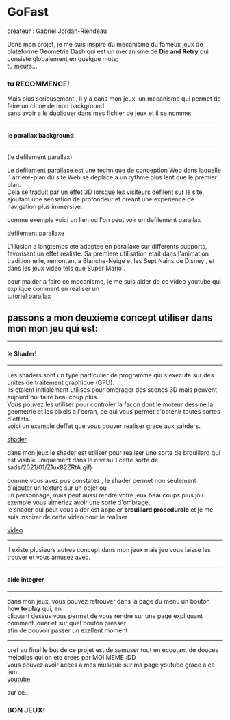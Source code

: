 # GoFast

createur : Gabriel Jordan-Riendeau

Dans mon projet, je me suis inspire du mecanisme du fameux jeux de plateforme Geometrie Dash qui est un mecanisme de **Die and Retry** qui consiste globalement en quelque mots;  
tu meurs...

### tu RECOMMENCE!

Mais plus serieusement , il y a dans mon jeux, un mecanisme qui permet de faire un clone de mon background  
sans avoir a le dubliquer dans mes fichier de jeux et il se nomme:

---

#### le parallax background

---

(le defilement parallax)

Le defilement parallaxe est une technique de conception Web dans laquelle  
 l' arriere-plan du site Web se deplace a un rythme plus lent que le premier plan.  
 Cela se traduit par un effet 3D lorsque les visiteurs defilent sur le site,  
 ajoutant une sensation de profondeur et creant une experience de navigation plus immersive.

comme exemple voici un lien ou l'on peut voir un defilement parallax

[defilement parallaxe](https://images.squarespace-cdn.com/content/v1/551a19f8e4b0e8322a93850a/1574024073167-PRLTM8P9IEOI4Q6EZQYO/Desert.gif)

L'illusion a longtemps ete adoptee en parallaxe sur differents supports, favorisant un effet realiste. Sa premiere utilisation etait dans l'animation traditionnelle, remontant a Blanche-Neige et les Sept Nains de Disney , et dans les jeux video tels que Super Mario .

pour maider a faire ce mecanisme, je me suis aider de ce video youtube qui explique comment en realiser un  
[tutoriel parallax](https://www.youtube.com/watch?v=f8z4x6R7OSM)

## passons a mon deuxieme concept utiliser dans mon mon jeu qui est:

---

#### le Shader!

---

Les shaders sont un type particulier de programme qui s'execute sur des unites de traitement graphique (GPU).  
 Ils etaient initialement utilises pour ombrager des scenes 3D mais peuvent aujourd'hui faire beaucoup plus.  
 Vous pouvez les utiliser pour controler la facon dont le moteur dessine la geometrie et les pixels a l'ecran, ce qui vous permet d'obtenir toutes sortes d'effets.  
voici un exemple deffet que vous pouver realiser grace aux sahders.

[shader](https://godotshaders.com/wp-content/uploaire)

dans mon jeux le shader est utiliser pour realiser une sorte de brouillard qui est visible uniquement dans le niveau 1
cette sorte de sads/2021/01/Z1ux82ZRtA.gif)

comme vous avez pus constatez , le shader permet non seulement d'ajouter un texture sur un objet ou  
un personnage, mais peut aussi rendre votre jeux beaucoups plus joli. exemple vous aimeriez avoir une sorte d'ombrage,  
le shader qui peut vous aider est appeler **brouillard procedurale** et je me suis inspirer de cette video pour le realiser

[video](https://www.youtube.com/watch?v=QEaTsz_0o44)

---

il existe plusieurs autres concept dans mon jeux mais jeu vous laisse les trouver et vous amusez avec.

---

#### aide integrer

---

dans mon jeux, vous pouvez retrouver dans la page du menu un bouton **how to play** qui, en  
cliquant dessus vous permet de vous rendre sur une page expliquant comment jouer et sur quel bouton presser  
afin de pouvoir passer un exellent moment

---

bref au final le but de ce projet est de samuser tout en ecoutant de douces melodies qui on ete crees par MOI MEME :DD  
vous pouvez avoir acces a mes musique sur ma page youtube grace a ce lien  
[youtube](https://www.youtube.com/playlist?list=PLz8gkMFINKnlYDet8ZrGk-yhVnvZ8GGOW)

sur ce...

### BON JEUX!
